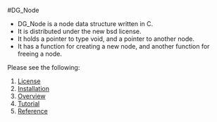 #DG_Node

* DG_Node is a node data structure written in C.
* It is distributed under the new bsd license.
* It holds a pointer to type void, and a pointer to another node.  
* It has a function for creating a new node, and another function for freeing a node.

Please see the following:
1. [License](documentation/LICENSE.md)
2. [Installation](documentation/installation.md)
3. [Overview](documentation/overview.md)
4. [Tutorial](documentation/tutorial.md)
5. [Reference](documentation/reference.md)
